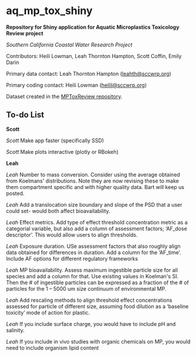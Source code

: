 # aq_mp_tox_shiny

**Repository for Shiny application for Aquatic Microplastics Toxicology Review project**

*Southern California Coastal Water Research Project*

Contributors: Heili Lowman, Leah Thornton Hampton, Scott Coffin, Emily Darin

Primary data contact: Leah Thornton Hampton (leahth@sccwrp.org)

Primary coding contact: Heili Lowman (heilil@sccwrp.org)

Dataset created in the [MPToxReview repository](https://github.com/ScottCoffin/MPToxReview).



## To-do List

**Scott**

*Scott* Make app faster (specifically SSD) 

*Scott* Make plots interactive (plotly or RBokeh)

**Leah**

*Leah* Number to mass conversion. Consider using the average obtained from Koelmans' distributions. Note they are now revising these to make them compartment specific and with higher quality data. Bart will keep us posted.

*Leah* Add a translocation size boundary and slope of the PSD that a user could set- would both affect bioavailability.

*Leah* Effect metrics. Add type of effect threshold concentration metric as a categorial variable, but also add a column of assessment factors; ‘AF_dose descriptor’. This would allow users to align thresholds.

*Leah* Exposure duration. USe assessment factors that also roughly align data obtained for differences in duration. Add a column for the ‘AF_time’. Include AF options for different regulatory frameworks

*Leah* MP bioavailability. Assess maximum ingestible particle size for all species and add a column for that. Use existing values in Koelman's SI. Then the # of ingestible particles can be expressed as a fraction of the # of particles for the 1 – 5000 um size continuum of environmental MP.

*Leah* Add rescaling methods to align threshold effect concentrations assessed for particle of different size, assuming food dilution as a ‘baseline toxicity’ mode of action for plastic.

*Leah* If you include surface charge, you would have to include pH and salinity.

*Leah* If you include in vivo studies with organic chemicals on MP, you would need to include organism lipid content

